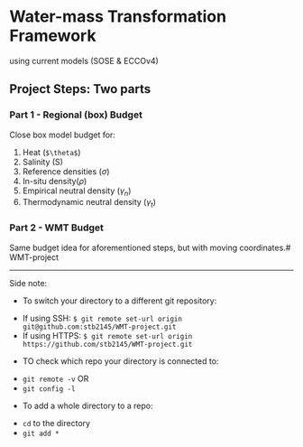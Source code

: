 # Water-mass Transformation Framework 
using current models (SOSE & ECCOv4)

## Project Steps: Two parts

### Part 1 - Regional (box) Budget
Close box model budget for:
1. Heat (`$\theta$`)
2. Salinity (S)
3. Reference densities ($\sigma$)
4. In-situ density($\rho$)
5. Empirical neutral density ($\gamma_{n}$)
6. Thermodynamic neutral density ($\gamma_{t}$)

### Part 2 - WMT Budget
Same budget idea for aforementioned steps, but with moving coordinates.# WMT-project

-------------------------------------------------------------------------------------------------------------
Side note: 
* To switch your directory to a different git repository:
- If using SSH: `$ git remote set-url origin git@github.com:stb2145/WMT-project.git`
- If using HTTPS: `$ git remote set-url origin https://github.com/stb2145/WMT-project.git`
* TO check which repo your directory is connected to:
- `git remote -v` OR
- `git config -l`
* To add a whole directory to a repo: 
- `cd` to the directory
- `git add *`